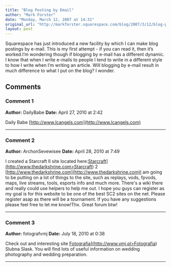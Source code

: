 ```yaml
---
title: "Blog Posting by Email"
author: "Mark Forster"
date: "Monday, March 12, 2007 at 14:31"
original_url: "http://markforster.squarespace.com/blog/2007/3/12/blog-posting-by-email.html"
layout: post
---
```


Squarespace has just introduced a new facility by which I can make blog postings by e-mail. This is my first attempt - if you can read it, then it’s worked.I’m wondering though if blogging by e-mail has a different dynamic. I know that when I write e-mails to people I tend to write in a different style to how I write when I’m writing an article. Will blogging by e-mail result in much difference to what I put on the blog? I wonder.

## Comments

### Comment 1
**Author:** DailyBabe
**Date:** April 27, 2010 at 2:42

Daily Babe [http://www.lcangels.com](http://www.lcangels.com)

---

### Comment 2
**Author:** ArchonSevewisee
**Date:** April 28, 2010 at 7:49

I created a Starcraft II site located here:<a href=[http://www.thedarkshrine.com>Starcraft](http://www.thedarkshrine.com>Starcraft) 2</a>
[http://www.thedarkshrine.com](http://www.thedarkshrine.com)I am going to be putting on a lot of things to the site, such as replays, vods, fpvods, maps, live streams, tools, esports info and much more. There's a wiki there and really could use helpers to help me out. I hope you guys can register as my goal is for this website to be one of the best SC2 sites on the net. Please register asap as there will be a tournament. If you have any suggestions please feel free to let me know!Thx. Great forum btw!

---

### Comment 3
**Author:** fotografvmj
**Date:** July 18, 2010 at 0:38

Check out and interesting site <a href=[http://www.vmj.pl>Fotografia](http://www.vmj.pl>Fotografia) Slubna Slask</a>. You will find lots of useful information on wedding photography and wedding preparation.

---
